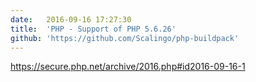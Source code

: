 ```yaml
---
date:	2016-09-16 17:27:30
title:	'PHP - Support of PHP 5.6.26'
github: 'https://github.com/Scalingo/php-buildpack'
---
```


https://secure.php.net/archive/2016.php#id2016-09-16-1
